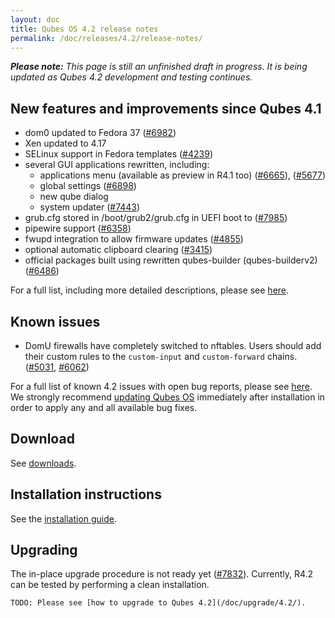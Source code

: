 ```yaml
---
layout: doc
title: Qubes OS 4.2 release notes
permalink: /doc/releases/4.2/release-notes/
---
```


_**Please note:** This page is still an unfinished draft in progress. It is being updated as Qubes 4.2 development and testing continues._

## New features and improvements since Qubes 4.1

- dom0 updated to Fedora 37 ([#6982](https://github.com/QubesOS/qubes-issues/issues/6982))
- Xen updated to 4.17
- SELinux support in Fedora templates ([#4239](https://github.com/QubesOS/qubes-issues/issues/4239))
- several GUI applications rewritten, including:
  - applications menu (available as preview in R4.1 too) ([#6665](https://github.com/QubesOS/qubes-issues/issues/6665)), ([#5677](https://github.com/QubesOS/qubes-issues/issues/5677))
  - global settings ([#6898](https://github.com/QubesOS/qubes-issues/issues/6898))
  - new qube dialog
  - system updater ([#7443](https://github.com/QubesOS/qubes-issues/issues/7443))
- grub.cfg stored in /boot/grub2/grub.cfg in UEFI boot to ([#7985](https://github.com/QubesOS/qubes-issues/issues/7985))
- pipewire support ([#6358](https://github.com/QubesOS/qubes-issues/issues/6358))
- fwupd integration to allow firmware updates ([#4855](https://github.com/QubesOS/qubes-issues/issues/4855))
- optional automatic clipboard clearing ([#3415](https://github.com/QubesOS/qubes-issues/issues/3415))
- official packages built using rewritten qubes-builder (qubes-builderv2) ([#6486](https://github.com/QubesOS/qubes-issues/issues/6486))

For a full list, including more detailed descriptions, please see
[here](https://github.com/QubesOS/qubes-issues/issues?q=is%3Aissue+sort%3Aupdated-desc+milestone%3A%22Release+4.2%22+label%3A%22release+notes%22+is%3Aclosed).

## Known issues

- DomU firewalls have completely switched to nftables. Users should add their custom rules to the `custom-input` and `custom-forward` chains. ([#5031](https://github.com/QubesOS/qubes-issues/issues/5031), [#6062](https://github.com/QubesOS/qubes-issues/issues/6062))

For a full list of known 4.2 issues with open bug reports, please see
[here](https://github.com/QubesOS/qubes-issues/issues?q=is%3Aopen+is%3Aissue+milestone%3A%22Release+4.2%22+label%3A%22T%3A+bug%22).
We strongly recommend [updating Qubes OS](/doc/how-to-update/) immediately
after installation in order to apply any and all available bug fixes.

## Download

See [downloads](/downloads/).

## Installation instructions

See the [installation guide](/doc/installation-guide/).

## Upgrading

The in-place upgrade procedure is not ready yet ([#7832](https://github.com/QubesOS/qubes-issues/issues/7832)). Currently, R4.2 can be tested by performing a clean installation.

```
TODO: Please see [how to upgrade to Qubes 4.2](/doc/upgrade/4.2/).
```
